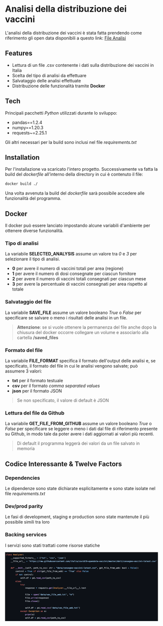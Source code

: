 # Analisi della distribuzione dei vaccini

L'analisi della distribuzione dei vaccini è stata fatta prendendo come riferimento gli open data disponibili a questo link: [File Analisi](https://github.com/italia/covid19-opendata-vaccini/blob/master/dati/consegne-vaccini-latest.csv)

## Features

- Lettura di un file .csv contenente i dati sulla distribuzione dei vaccini in Italia
- Scelta del tipo di analisi da effettuare
- Salvataggio delle analisi effettuate
- Distribuzione delle funzionalità tramite **Docker**

## Tech

Principali pacchetti *Python* utilizzati durante lo sviluppo:

- pandas==1.2.4
- numpy==1.20.3
- requests~=2.25.1

Gli altri necessari per la build sono inclusi nel file *requirements.txt*

## Installation

Per l'installazione va scaricato l'intero progetto. Successivamente va fatta la build del *dockerfile* all'ìnterno della directory in cui è contenuto il file:

```sh
docker build ./
```

Una volta avvenuta la build del *dockerfile* sarà possibile accedere alle funzionalità del programma.


## Docker

Il docker può essere lanciato impostando alcune variabili d'ambiente per ottenere diverse funzionalità.

### Tipo di analisi

La variabile **SELECTED_ANALYSIS** assume un valore tra *0* e *3* per selezionare il tipo di analisi.

- **0** per avere il numero di vaccini totali per area (regione)
- **1** per avere il numero di dosi consegnate per ciascun fornitore
- **2** per avere il numero di vaccini totali consegnati per ciascun mese
- **3** per avere la percentuale di vaccini consegnati per area rispetto al totale

### Salvataggio del file

La variabile **SAVE_FILE** assume un valore booleano *True* o *False* per specificare se salvare o meno i risultati delle analisi in un file.
> **Attenzione**: se si vuole ottenere la permanenza del file anche dopo la chiusura del docker occorre collegare un volume e associarlo alla cartella **/saved_files**

### Formato del file

La variabile **FILE_FORMAT** specifica il formato dell'output delle analisi e, se specificato, il formato del file in cui le analisi vengono salvate; può assumere 3 valori:

- **txt** per il formato testuale
- **csv** per il formato *comma separated values*
- **json** per il formato JSON

> Se non specificato, il valore di default è JSON

### Lettura del file da Github

La variabile **GET_FILE_FROM_GITHUB** assume un valore booleano *True* o *False* per specificare se leggere o meno i dati dal file di riferimento presente su Github, in modo tale da poter avere i dati aggiornati ai valori più recenti.

> Di default il programma leggerà dei valori da un file salvato in memoria

## Codice Interessante & Twelve Factors

### Dependencies

Le dipendenze sono state dichiarate esplicitamente e sono state isolate nel file *requirements.txt*

### Dev/prod parity

Le fasi di development, staging e production sono state mantenute il più possibile simili tra loro

### Backing services

I servizi sono stati trattati come risorse statiche


![Immagine](https://github.com/davidealzeti/cloud-project/blob/test/code.png)
